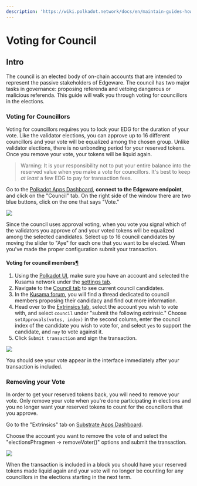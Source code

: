 ```yaml
---
description: 'https://wiki.polkadot.network/docs/en/maintain-guides-how-to-vote-councillor'
---
```


# Voting for Council

## Intro <a id="__docusaurus"></a>

The council is an elected body of on-chain accounts that are intended to represent the passive stakeholders of Edgeware. The council has two major tasks in governance: proposing referenda and vetoing dangerous or malicious referenda. This guide will walk you through voting for councillors in the elections.

### Voting for Councillors

Voting for councillors requires you to lock your EDG for the duration of your vote. Like the validator elections, you can approve up to 16 different councillors and your vote will be equalized among the chosen group. Unlike validator elections, there is no unbonding period for your reserved tokens. Once you remove your vote, your tokens will be liquid again.

> Warning: It is your responsibility not to put your entire balance into the reserved value when you make a vote for councillors. It's best to keep _at least_ a few EDG to pay for transaction fees.

Go to the [Polkadot Apps Dashboard](https://polkadot.js.org/apps), **connect to the Edgeware endpoint**, and click on the "Council" tab. On the right side of the window there are two blue buttons, click on the one that says "Vote."

![](https://wiki.polkadot.network/docs/assets/council/vote.png)

Since the council uses approval voting, when you vote you signal which of the validators you approve of and your voted tokens will be equalized among the selected candidates. Select up to 16 council candidates by moving the slider to "Aye" for each one that you want to be elected. When you've made the proper configuration submit your transaction.

#### Voting for council members[¶](https://guide.kusama.network/en/latest/try/governance/#voting-for-council-members) <a id="voting-for-council-members"></a>

1. Using the [Polkadot UI](https://polkadot.js.org/apps/), make sure you have an account and selected the Kusama network under the [settings tab](https://polkadot.js.org/apps/#/settings).
2. Navigate to the [Council tab](https://polkadot.js.org/apps/#/council) to see current council candidates.
3. In the [Kusama forum](https://forum.kusama.network/), you will find a thread dedicated to council members proposing their candidacy and find out more information.
4. Head over to the [Extrinsics tab](https://polkadot.js.org/apps/#/extrinsics), select the account you wish to vote with, and select `council` under "submit the following extrinsic." Choose `setApprovals(votes, index)` in the second column, enter the council index of the candidate you wish to vote for, and select `yes` to support the candidate, and `nay` to vote against it.
5. Click `Submit transaction` and sign the transaction.

![](https://wiki.polkadot.network/docs/assets/council/vote_for_yourself.png)

You should see your vote appear in the interface immediately after your transaction is included.

### Removing your Vote

In order to get your reserved tokens back, you will need to remove your vote. Only remove your vote when you're done participating in elections and you no longer want your reserved tokens to count for the councillors that you approve.

Go to the "Extrinsics" tab on [Substrate Apps Dashboard](https://polkadot.js.org/apps).

Choose the account you want to remove the vote of and select the "electionsPhragmen -&gt; removeVoter\(\)" options and submit the transaction.

![](https://wiki.polkadot.network/docs/assets/council/remove_vote.png)

When the transaction is included in a block you should have your reserved tokens made liquid again and your vote will no longer be counting for any councillors in the elections starting in the next term.

